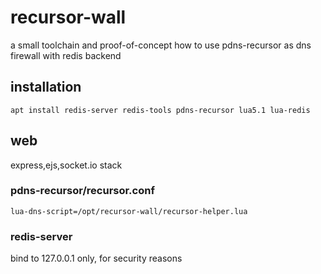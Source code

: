 # recursor-wall
a small toolchain and proof-of-concept how to use pdns-recursor as dns firewall with redis backend

## installation
```
apt install redis-server redis-tools pdns-recursor lua5.1 lua-redis
```

## web
express,ejs,socket.io stack

### pdns-recursor/recursor.conf
`lua-dns-script=/opt/recursor-wall/recursor-helper.lua`

### redis-server
bind to 127.0.0.1 only, for security reasons
